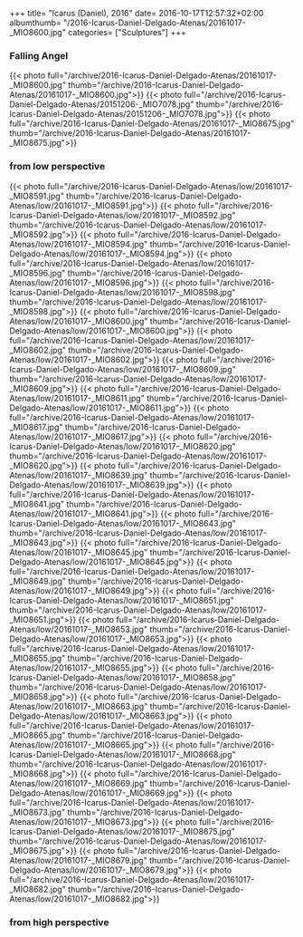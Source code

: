 +++
title= "Icarus (Daniel), 2016"
date= 2016-10-17T12:57:32+02:00
albumthumb= "/2016-Icarus-Daniel-Delgado-Atenas/20161017-_MIO8600.jpg"
categories= ["Sculptures"]
+++

### Falling Angel

{{< photo full="/archive/2016-Icarus-Daniel-Delgado-Atenas/20161017-_MIO8600.jpg" thumb="/archive/2016-Icarus-Daniel-Delgado-Atenas/20161017-_MIO8600.jpg">}}
{{< photo full="/archive/2016-Icarus-Daniel-Delgado-Atenas/20151206-_MIO7078.jpg" thumb="/archive/2016-Icarus-Daniel-Delgado-Atenas/20151206-_MIO7078.jpg">}}
{{< photo full="/archive/2016-Icarus-Daniel-Delgado-Atenas/20161017-_MIO8675.jpg" thumb="/archive/2016-Icarus-Daniel-Delgado-Atenas/20161017-_MIO8675.jpg">}}


### from low perspective

{{< photo full="/archive/2016-Icarus-Daniel-Delgado-Atenas/low/20161017-_MIO8591.jpg" thumb="/archive/2016-Icarus-Daniel-Delgado-Atenas/low/20161017-_MIO8591.jpg">}}
{{< photo full="/archive/2016-Icarus-Daniel-Delgado-Atenas/low/20161017-_MIO8592.jpg" thumb="/archive/2016-Icarus-Daniel-Delgado-Atenas/low/20161017-_MIO8592.jpg">}}
{{< photo full="/archive/2016-Icarus-Daniel-Delgado-Atenas/low/20161017-_MIO8594.jpg" thumb="/archive/2016-Icarus-Daniel-Delgado-Atenas/low/20161017-_MIO8594.jpg">}}
{{< photo full="/archive/2016-Icarus-Daniel-Delgado-Atenas/low/20161017-_MIO8596.jpg" thumb="/archive/2016-Icarus-Daniel-Delgado-Atenas/low/20161017-_MIO8596.jpg">}}
{{< photo full="/archive/2016-Icarus-Daniel-Delgado-Atenas/low/20161017-_MIO8598.jpg" thumb="/archive/2016-Icarus-Daniel-Delgado-Atenas/low/20161017-_MIO8598.jpg">}}
{{< photo full="/archive/2016-Icarus-Daniel-Delgado-Atenas/low/20161017-_MIO8600.jpg" thumb="/archive/2016-Icarus-Daniel-Delgado-Atenas/low/20161017-_MIO8600.jpg">}}
{{< photo full="/archive/2016-Icarus-Daniel-Delgado-Atenas/low/20161017-_MIO8602.jpg" thumb="/archive/2016-Icarus-Daniel-Delgado-Atenas/low/20161017-_MIO8602.jpg">}}
{{< photo full="/archive/2016-Icarus-Daniel-Delgado-Atenas/low/20161017-_MIO8609.jpg" thumb="/archive/2016-Icarus-Daniel-Delgado-Atenas/low/20161017-_MIO8609.jpg">}}
{{< photo full="/archive/2016-Icarus-Daniel-Delgado-Atenas/low/20161017-_MIO8611.jpg" thumb="/archive/2016-Icarus-Daniel-Delgado-Atenas/low/20161017-_MIO8611.jpg">}}
{{< photo full="/archive/2016-Icarus-Daniel-Delgado-Atenas/low/20161017-_MIO8617.jpg" thumb="/archive/2016-Icarus-Daniel-Delgado-Atenas/low/20161017-_MIO8617.jpg">}}
{{< photo full="/archive/2016-Icarus-Daniel-Delgado-Atenas/low/20161017-_MIO8620.jpg" thumb="/archive/2016-Icarus-Daniel-Delgado-Atenas/low/20161017-_MIO8620.jpg">}}
{{< photo full="/archive/2016-Icarus-Daniel-Delgado-Atenas/low/20161017-_MIO8639.jpg" thumb="/archive/2016-Icarus-Daniel-Delgado-Atenas/low/20161017-_MIO8639.jpg">}}
{{< photo full="/archive/2016-Icarus-Daniel-Delgado-Atenas/low/20161017-_MIO8641.jpg" thumb="/archive/2016-Icarus-Daniel-Delgado-Atenas/low/20161017-_MIO8641.jpg">}}
{{< photo full="/archive/2016-Icarus-Daniel-Delgado-Atenas/low/20161017-_MIO8643.jpg" thumb="/archive/2016-Icarus-Daniel-Delgado-Atenas/low/20161017-_MIO8643.jpg">}}
{{< photo full="/archive/2016-Icarus-Daniel-Delgado-Atenas/low/20161017-_MIO8645.jpg" thumb="/archive/2016-Icarus-Daniel-Delgado-Atenas/low/20161017-_MIO8645.jpg">}}
{{< photo full="/archive/2016-Icarus-Daniel-Delgado-Atenas/low/20161017-_MIO8649.jpg" thumb="/archive/2016-Icarus-Daniel-Delgado-Atenas/low/20161017-_MIO8649.jpg">}}
{{< photo full="/archive/2016-Icarus-Daniel-Delgado-Atenas/low/20161017-_MIO8651.jpg" thumb="/archive/2016-Icarus-Daniel-Delgado-Atenas/low/20161017-_MIO8651.jpg">}}
{{< photo full="/archive/2016-Icarus-Daniel-Delgado-Atenas/low/20161017-_MIO8653.jpg" thumb="/archive/2016-Icarus-Daniel-Delgado-Atenas/low/20161017-_MIO8653.jpg">}}
{{< photo full="/archive/2016-Icarus-Daniel-Delgado-Atenas/low/20161017-_MIO8655.jpg" thumb="/archive/2016-Icarus-Daniel-Delgado-Atenas/low/20161017-_MIO8655.jpg">}}
{{< photo full="/archive/2016-Icarus-Daniel-Delgado-Atenas/low/20161017-_MIO8658.jpg" thumb="/archive/2016-Icarus-Daniel-Delgado-Atenas/low/20161017-_MIO8658.jpg">}}
{{< photo full="/archive/2016-Icarus-Daniel-Delgado-Atenas/low/20161017-_MIO8663.jpg" thumb="/archive/2016-Icarus-Daniel-Delgado-Atenas/low/20161017-_MIO8663.jpg">}}
{{< photo full="/archive/2016-Icarus-Daniel-Delgado-Atenas/low/20161017-_MIO8665.jpg" thumb="/archive/2016-Icarus-Daniel-Delgado-Atenas/low/20161017-_MIO8665.jpg">}}
{{< photo full="/archive/2016-Icarus-Daniel-Delgado-Atenas/low/20161017-_MIO8668.jpg" thumb="/archive/2016-Icarus-Daniel-Delgado-Atenas/low/20161017-_MIO8668.jpg">}}
{{< photo full="/archive/2016-Icarus-Daniel-Delgado-Atenas/low/20161017-_MIO8669.jpg" thumb="/archive/2016-Icarus-Daniel-Delgado-Atenas/low/20161017-_MIO8669.jpg">}}
{{< photo full="/archive/2016-Icarus-Daniel-Delgado-Atenas/low/20161017-_MIO8673.jpg" thumb="/archive/2016-Icarus-Daniel-Delgado-Atenas/low/20161017-_MIO8673.jpg">}}
{{< photo full="/archive/2016-Icarus-Daniel-Delgado-Atenas/low/20161017-_MIO8675.jpg" thumb="/archive/2016-Icarus-Daniel-Delgado-Atenas/low/20161017-_MIO8675.jpg">}}
{{< photo full="/archive/2016-Icarus-Daniel-Delgado-Atenas/low/20161017-_MIO8679.jpg" thumb="/archive/2016-Icarus-Daniel-Delgado-Atenas/low/20161017-_MIO8679.jpg">}}
{{< photo full="/archive/2016-Icarus-Daniel-Delgado-Atenas/low/20161017-_MIO8682.jpg" thumb="/archive/2016-Icarus-Daniel-Delgado-Atenas/low/20161017-_MIO8682.jpg">}}

### from high perspective

[//]: # ({{< photo full="/archive/2016-Icarus-Daniel-Delgado-Atenas/high/20161017-_MIO8593.jpg" thumb="/archive/2016-Icarus-Daniel-Delgado-Atenas/high/20161017-_MIO8593.jpg">}} )
[//]: # ({{< photo full="/archive/2016-Icarus-Daniel-Delgado-Atenas/high/20161017-_MIO8595.jpg" thumb="/archive/2016-Icarus-Daniel-Delgado-Atenas/high/20161017-_MIO8595.jpg">}} )
[//]: # ({{< photo full="/archive/2016-Icarus-Daniel-Delgado-Atenas/high/20161017-_MIO8597.jpg" thumb="/archive/2016-Icarus-Daniel-Delgado-Atenas/high/20161017-_MIO8597.jpg">}} )
[//]: # ({{< photo full="/archive/2016-Icarus-Daniel-Delgado-Atenas/high/20161017-_MIO8599.jpg" thumb="/archive/2016-Icarus-Daniel-Delgado-Atenas/high/20161017-_MIO8599.jpg">}} )
[//]: # ({{< photo full="/archive/2016-Icarus-Daniel-Delgado-Atenas/high/20161017-_MIO8601.jpg" thumb="/archive/2016-Icarus-Daniel-Delgado-Atenas/high/20161017-_MIO8601.jpg">}} )
[//]: # ({{< photo full="/archive/2016-Icarus-Daniel-Delgado-Atenas/high/20161017-_MIO8603.jpg" thumb="/archive/2016-Icarus-Daniel-Delgado-Atenas/high/20161017-_MIO8603.jpg">}} )
[//]: # ({{< photo full="/archive/2016-Icarus-Daniel-Delgado-Atenas/high/20161017-_MIO8608.jpg" thumb="/archive/2016-Icarus-Daniel-Delgado-Atenas/high/20161017-_MIO8608.jpg">}} )
[//]: # ({{< photo full="/archive/2016-Icarus-Daniel-Delgado-Atenas/high/20161017-_MIO8610.jpg" thumb="/archive/2016-Icarus-Daniel-Delgado-Atenas/high/20161017-_MIO8610.jpg">}} )
[//]: # ({{< photo full="/archive/2016-Icarus-Daniel-Delgado-Atenas/high/20161017-_MIO8613.jpg" thumb="/archive/2016-Icarus-Daniel-Delgado-Atenas/high/20161017-_MIO8613.jpg">}} )
[//]: # ({{< photo full="/archive/2016-Icarus-Daniel-Delgado-Atenas/high/20161017-_MIO8619.jpg" thumb="/archive/2016-Icarus-Daniel-Delgado-Atenas/high/20161017-_MIO8619.jpg">}} )
[//]: # ({{< photo full="/archive/2016-Icarus-Daniel-Delgado-Atenas/high/20161017-_MIO8638.jpg" thumb="/archive/2016-Icarus-Daniel-Delgado-Atenas/high/20161017-_MIO8638.jpg">}} )
[//]: # ({{< photo full="/archive/2016-Icarus-Daniel-Delgado-Atenas/high/20161017-_MIO8640.jpg" thumb="/archive/2016-Icarus-Daniel-Delgado-Atenas/high/20161017-_MIO8640.jpg">}} )
[//]: # ({{< photo full="/archive/2016-Icarus-Daniel-Delgado-Atenas/high/20161017-_MIO8642.jpg" thumb="/archive/2016-Icarus-Daniel-Delgado-Atenas/high/20161017-_MIO8642.jpg">}} )
[//]: # ({{< photo full="/archive/2016-Icarus-Daniel-Delgado-Atenas/high/20161017-_MIO8644.jpg" thumb="/archive/2016-Icarus-Daniel-Delgado-Atenas/high/20161017-_MIO8644.jpg">}} )
[//]: # ({{< photo full="/archive/2016-Icarus-Daniel-Delgado-Atenas/high/20161017-_MIO8646.jpg" thumb="/archive/2016-Icarus-Daniel-Delgado-Atenas/high/20161017-_MIO8646.jpg">}} )
[//]: # ({{< photo full="/archive/2016-Icarus-Daniel-Delgado-Atenas/high/20161017-_MIO8648.jpg" thumb="/archive/2016-Icarus-Daniel-Delgado-Atenas/high/20161017-_MIO8648.jpg">}} )
[//]: # ({{< photo full="/archive/2016-Icarus-Daniel-Delgado-Atenas/high/20161017-_MIO8650.jpg" thumb="/archive/2016-Icarus-Daniel-Delgado-Atenas/high/20161017-_MIO8650.jpg">}} )
[//]: # ({{< photo full="/archive/2016-Icarus-Daniel-Delgado-Atenas/high/20161017-_MIO8652.jpg" thumb="/archive/2016-Icarus-Daniel-Delgado-Atenas/high/20161017-_MIO8652.jpg">}} )
[//]: # ({{< photo full="/archive/2016-Icarus-Daniel-Delgado-Atenas/high/20161017-_MIO8654.jpg" thumb="/archive/2016-Icarus-Daniel-Delgado-Atenas/high/20161017-_MIO8654.jpg">}} )
[//]: # ({{< photo full="/archive/2016-Icarus-Daniel-Delgado-Atenas/high/20161017-_MIO8656.jpg" thumb="/archive/2016-Icarus-Daniel-Delgado-Atenas/high/20161017-_MIO8656.jpg">}} )
[//]: # ({{< photo full="/archive/2016-Icarus-Daniel-Delgado-Atenas/high/20161017-_MIO8657.jpg" thumb="/archive/2016-Icarus-Daniel-Delgado-Atenas/high/20161017-_MIO8657.jpg">}} )
[//]: # ({{< photo full="/archive/2016-Icarus-Daniel-Delgado-Atenas/high/20161017-_MIO8661.jpg" thumb="/archive/2016-Icarus-Daniel-Delgado-Atenas/high/20161017-_MIO8661.jpg">}} )
[//]: # ({{< photo full="/archive/2016-Icarus-Daniel-Delgado-Atenas/high/20161017-_MIO8664.jpg" thumb="/archive/2016-Icarus-Daniel-Delgado-Atenas/high/20161017-_MIO8664.jpg">}} )
[//]: # ({{< photo full="/archive/2016-Icarus-Daniel-Delgado-Atenas/high/20161017-_MIO8666.jpg" thumb="/archive/2016-Icarus-Daniel-Delgado-Atenas/high/20161017-_MIO8666.jpg">}} )
[//]: # ({{< photo full="/archive/2016-Icarus-Daniel-Delgado-Atenas/high/20161017-_MIO8667.jpg" thumb="/archive/2016-Icarus-Daniel-Delgado-Atenas/high/20161017-_MIO8667.jpg">}} )
[//]: # ({{< photo full="/archive/2016-Icarus-Daniel-Delgado-Atenas/high/20161017-_MIO8670.jpg" thumb="/archive/2016-Icarus-Daniel-Delgado-Atenas/high/20161017-_MIO8670.jpg">}} )
[//]: # ({{< photo full="/archive/2016-Icarus-Daniel-Delgado-Atenas/high/20161017-_MIO8671.jpg" thumb="/archive/2016-Icarus-Daniel-Delgado-Atenas/high/20161017-_MIO8671.jpg">}} )
[//]: # ({{< photo full="/archive/2016-Icarus-Daniel-Delgado-Atenas/high/20161017-_MIO8672.jpg" thumb="/archive/2016-Icarus-Daniel-Delgado-Atenas/high/20161017-_MIO8672.jpg">}} )
[//]: # ({{< photo full="/archive/2016-Icarus-Daniel-Delgado-Atenas/high/20161017-_MIO8674.jpg" thumb="/archive/2016-Icarus-Daniel-Delgado-Atenas/high/20161017-_MIO8674.jpg">}} )
[//]: # ({{< photo full="/archive/2016-Icarus-Daniel-Delgado-Atenas/high/20161017-_MIO8676.jpg" thumb="/archive/2016-Icarus-Daniel-Delgado-Atenas/high/20161017-_MIO8676.jpg">}} )
[//]: # ({{< photo full="/archive/2016-Icarus-Daniel-Delgado-Atenas/high/20161017-_MIO8677.jpg" thumb="/archive/2016-Icarus-Daniel-Delgado-Atenas/high/20161017-_MIO8677.jpg">}} )
[//]: # ({{< photo full="/archive/2016-Icarus-Daniel-Delgado-Atenas/high/20161017-_MIO8678.jpg" thumb="/archive/2016-Icarus-Daniel-Delgado-Atenas/high/20161017-_MIO8678.jpg">}} )
[//]: # ({{< photo full="/archive/2016-Icarus-Daniel-Delgado-Atenas/high/20161017-_MIO8681.jpg" thumb="/archive/2016-Icarus-Daniel-Delgado-Atenas/high/20161017-_MIO8681.jpg">}} )
[//]: # ({{< photo full="/archive/2016-Icarus-Daniel-Delgado-Atenas/high/20161017-_MIO8683.jpg" thumb="/archive/2016-Icarus-Daniel-Delgado-Atenas/high/20161017-_MIO8683.jpg">}} )
[//]: # ({{< photo full="/archive/2016-Icarus-Daniel-Delgado-Atenas/high/20161017-_MIO8684.jpg" thumb="/archive/2016-Icarus-Daniel-Delgado-Atenas/high/20161017-_MIO8684.jpg">}} )
